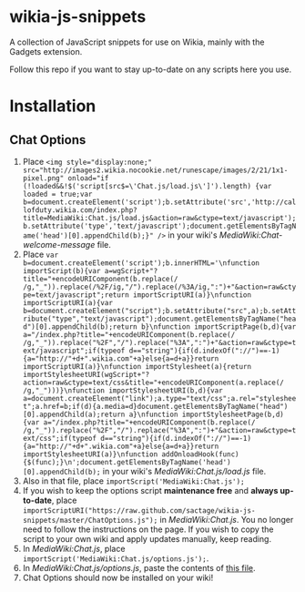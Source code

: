 wikia-js-snippets
=================

A collection of JavaScript snippets for use on Wikia, mainly with the Gadgets extension.

Follow this repo if you want to stay up-to-date on any scripts here you use.

Installation
============

Chat Options
------------
1. Place `<img style="display:none;" src="http://images2.wikia.nocookie.net/runescape/images/2/21/1x1-pixel.png" onload="if (!loaded&&!$('script[src$=\'Chat.js/load.js\']').length) {var loaded = true;var b=document.createElement('script');b.setAttribute('src','http://callofduty.wikia.com/index.php?title=MediaWiki:Chat.js/load.js&action=raw&ctype=text/javascript');b.setAttribute('type','text/javascript');document.getElementsByTagName('head')[0].appendChild(b);}" />` in your wiki's *MediaWiki:Chat-welcome-message* file.
2. Place `var b=document.createElement('script');b.innerHTML='\nfunction importScript(b){var a=wgScript+"?title="+encodeURIComponent(b.replace(/ /g,"_")).replace(/%2F/ig,"/").replace(/%3A/ig,":")+"&action=raw&ctype=text/javascript";return importScriptURI(a)}\nfunction importScriptURI(a){var b=document.createElement("script");b.setAttribute("src",a);b.setAttribute("type","text/javascript");document.getElementsByTagName("head")[0].appendChild(b);return b}\nfunction importScriptPage(b,d){var a="/index.php?title="+encodeURIComponent(b.replace(/ /g,"_")).replace("%2F","/").replace("%3A",":")+"&action=raw&ctype=text/javascript";if(typeof d=="string"){if(d.indexOf("://")==-1){a="http://"+d+".wikia.com"+a}else{a=d+a}}return importScriptURI(a)}\nfunction importStylesheet(a){return importStylesheetURI(wgScript+"?action=raw&ctype=text/css&title="+encodeURIComponent(a.replace(/ /g,"_")))}\nfunction importStylesheetURI(b,d){var a=document.createElement("link");a.type="text/css";a.rel="stylesheet";a.href=b;if(d){a.media=d}document.getElementsByTagName("head")[0].appendChild(a);return a}\nfunction importStylesheetPage(b,d){var a="/index.php?title="+encodeURIComponent(b.replace(/ /g,"_")).replace("%2F","/").replace("%3A",":")+"&action=raw&ctype=text/css";if(typeof d=="string"){if(d.indexOf("://")==-1){a="http://"+d+".wikia.com"+a}else{a=d+a}}return importStylesheetURI(a)}\nfunction addOnloadHook(func) {$(func);}\n';document.getElementsByTagName('head')[0].appendChild(b);` in your wiki's *MediaWiki:Chat.js/load.js* file.
3. Also in that file, place `importScript('MediaWiki:Chat.js');`
4. If you wish to keep the options script **maintenance free** and **always up-to-date**, place `importScriptURI("https://raw.github.com/sactage/wikia-js-snippets/master/ChatOptions.js");` in *MediaWiki:Chat.js*. You no longer need to follow the instructions on the page. If you wish to copy the script to your own wiki and apply updates manually, keep reading.
5. In *MediaWiki:Chat.js*, place `importScript('MediaWiki:Chat.js/options.js');`.
6. In *MediaWiki:Chat.js/options.js*, paste the contents of [this file](https://raw.github.com/sactage/wikia-js-snippets/master/ChatOptions.js).
7. Chat Options should now be installed on your wiki!
